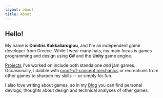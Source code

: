 ```yaml
---
layout: about
title: About
---
```


## Hello!


  My name is **Dimitris Kokkaliaroglou**, and I'm an independent game developer from Greece. 
  While I wear many hats, my main focus is games programming and design using **C#** and the **Unity** game engine.


  <a href="https://dikokkali.github.io/game_projects" target="_blank">Projects</a> I've worked on include both standalone _and_ jam games. Occasionally, I dabble with 
  <a href="https://dikokkali.github.io/game_projects" target="_blank">proof-of-concept mechanics</a> or recreations from other games
  to sharpen my skills -- or simply for fun.


  I also love writing about games, so in my <a href="https://dikokkali.github.io/blog" target="_blank">Blog</a> you can find 
  personal devlogs, thoughts about design and technical analyses of other games.


